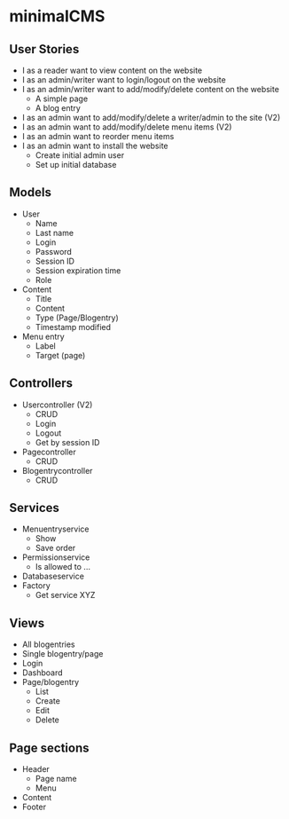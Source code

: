 # minimalCMS

## User Stories
- I as a reader want to view content on the website
- I as an admin/writer want to login/logout on the website
- I as an admin/writer want to add/modify/delete content on the website
  - A simple page
  - A blog entry
- I as an admin want to add/modify/delete a writer/admin to the site (V2)
- I as an admin want to add/modify/delete menu items (V2)
- I as an admin want to reorder menu items
- I as an admin want to install the website
  - Create initial admin user
  - Set up initial database
  
## Models
- User
  - Name
  - Last name
  - Login
  - Password
  - Session ID
  - Session expiration time
  - Role
- Content
  - Title
  - Content
  - Type (Page/Blogentry)
  - Timestamp modified
- Menu entry
  - Label
  - Target (page)
  
## Controllers
- Usercontroller (V2)
  - CRUD
  - Login
  - Logout
  - Get by session ID
- Pagecontroller
  - CRUD
- Blogentrycontroller
  - CRUD

## Services
- Menuentryservice
  - Show
  - Save order
- Permissionservice
  - Is allowed to ...
- Databaseservice
- Factory
  - Get service XYZ
  
## Views
- All blogentries
- Single blogentry/page
- Login
- Dashboard
- Page/blogentry
  - List
  - Create
  - Edit
  - Delete
  
## Page sections
- Header
  - Page name
  - Menu
- Content
- Footer
  
  
  